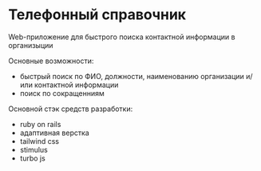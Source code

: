 # Телефонный справочник

Web-приложение для быстрого поиска контактной информации в организыции

Основные возможности:
- быстрый поиск по ФИО, должности, наименованию организации и/или контактной информации
- поиск по сокращенниям

Основной стэк средств разработки:
- ruby on rails
- адаптивная верстка
- tailwind css
- stimulus
- turbo js